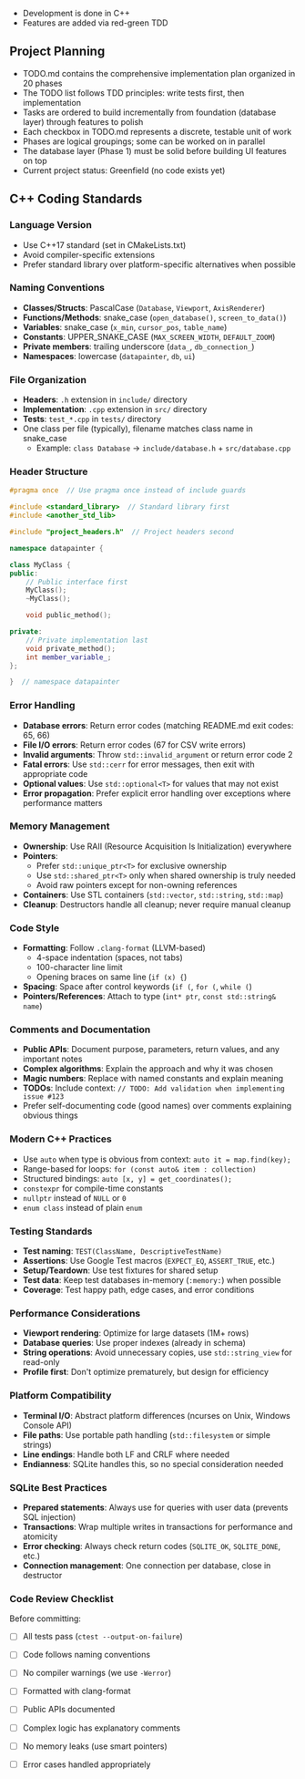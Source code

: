 - Development is done in C++
- Features are added via red-green TDD

## Project Planning

- TODO.md contains the comprehensive implementation plan organized in 20 phases
- The TODO list follows TDD principles: write tests first, then implementation
- Tasks are ordered to build incrementally from foundation (database layer) through features to polish
- Each checkbox in TODO.md represents a discrete, testable unit of work
- Phases are logical groupings; some can be worked on in parallel
- The database layer (Phase 1) must be solid before building UI features on top
- Current project status: Greenfield (no code exists yet)

## C++ Coding Standards

### Language Version
- Use C++17 standard (set in CMakeLists.txt)
- Avoid compiler-specific extensions
- Prefer standard library over platform-specific alternatives when possible

### Naming Conventions
- **Classes/Structs**: PascalCase (`Database`, `Viewport`, `AxisRenderer`)
- **Functions/Methods**: snake_case (`open_database()`, `screen_to_data()`)
- **Variables**: snake_case (`x_min`, `cursor_pos`, `table_name`)
- **Constants**: UPPER_SNAKE_CASE (`MAX_SCREEN_WIDTH`, `DEFAULT_ZOOM`)
- **Private members**: trailing underscore (`data_`, `db_connection_`)
- **Namespaces**: lowercase (`datapainter`, `db`, `ui`)

### File Organization
- **Headers**: `.h` extension in `include/` directory
- **Implementation**: `.cpp` extension in `src/` directory
- **Tests**: `test_*.cpp` in `tests/` directory
- One class per file (typically), filename matches class name in snake_case
  - Example: `class Database` → `include/database.h` + `src/database.cpp`

### Header Structure
```cpp
#pragma once  // Use pragma once instead of include guards

#include <standard_library>  // Standard library first
#include <another_std_lib>

#include "project_headers.h"  // Project headers second

namespace datapainter {

class MyClass {
public:
    // Public interface first
    MyClass();
    ~MyClass();

    void public_method();

private:
    // Private implementation last
    void private_method();
    int member_variable_;
};

}  // namespace datapainter
```

### Error Handling
- **Database errors**: Return error codes (matching README.md exit codes: 65, 66)
- **File I/O errors**: Return error codes (67 for CSV write errors)
- **Invalid arguments**: Throw `std::invalid_argument` or return error code 2
- **Fatal errors**: Use `std::cerr` for error messages, then exit with appropriate code
- **Optional values**: Use `std::optional<T>` for values that may not exist
- **Error propagation**: Prefer explicit error handling over exceptions where performance matters

### Memory Management
- **Ownership**: Use RAII (Resource Acquisition Is Initialization) everywhere
- **Pointers**:
  - Prefer `std::unique_ptr<T>` for exclusive ownership
  - Use `std::shared_ptr<T>` only when shared ownership is truly needed
  - Avoid raw pointers except for non-owning references
- **Containers**: Use STL containers (`std::vector`, `std::string`, `std::map`)
- **Cleanup**: Destructors handle all cleanup; never require manual cleanup

### Code Style
- **Formatting**: Follow `.clang-format` (LLVM-based)
  - 4-space indentation (spaces, not tabs)
  - 100-character line limit
  - Opening braces on same line (`if (x) {`)
- **Spacing**: Space after control keywords (`if (`, `for (`, `while (`)
- **Pointers/References**: Attach to type (`int* ptr`, `const std::string& name`)

### Comments and Documentation
- **Public APIs**: Document purpose, parameters, return values, and any important notes
- **Complex algorithms**: Explain the approach and why it was chosen
- **Magic numbers**: Replace with named constants and explain meaning
- **TODOs**: Include context: `// TODO: Add validation when implementing issue #123`
- Prefer self-documenting code (good names) over comments explaining obvious things

### Modern C++ Practices
- Use `auto` when type is obvious from context: `auto it = map.find(key);`
- Range-based for loops: `for (const auto& item : collection)`
- Structured bindings: `auto [x, y] = get_coordinates();`
- `constexpr` for compile-time constants
- `nullptr` instead of `NULL` or `0`
- `enum class` instead of plain `enum`

### Testing Standards
- **Test naming**: `TEST(ClassName, DescriptiveTestName)`
- **Assertions**: Use Google Test macros (`EXPECT_EQ`, `ASSERT_TRUE`, etc.)
- **Setup/Teardown**: Use test fixtures for shared setup
- **Test data**: Keep test databases in-memory (`:memory:`) when possible
- **Coverage**: Test happy path, edge cases, and error conditions

### Performance Considerations
- **Viewport rendering**: Optimize for large datasets (1M+ rows)
- **Database queries**: Use proper indexes (already in schema)
- **String operations**: Avoid unnecessary copies, use `std::string_view` for read-only
- **Profile first**: Don't optimize prematurely, but design for efficiency

### Platform Compatibility
- **Terminal I/O**: Abstract platform differences (ncurses on Unix, Windows Console API)
- **File paths**: Use portable path handling (`std::filesystem` or simple strings)
- **Line endings**: Handle both LF and CRLF where needed
- **Endianness**: SQLite handles this, so no special consideration needed

### SQLite Best Practices
- **Prepared statements**: Always use for queries with user data (prevents SQL injection)
- **Transactions**: Wrap multiple writes in transactions for performance and atomicity
- **Error checking**: Always check return codes (`SQLITE_OK`, `SQLITE_DONE`, etc.)
- **Connection management**: One connection per database, close in destructor

### Code Review Checklist
Before committing:
- [ ] All tests pass (`ctest --output-on-failure`)
- [ ] Code follows naming conventions
- [ ] No compiler warnings (we use `-Werror`)
- [ ] Formatted with clang-format
- [ ] Public APIs documented
- [ ] Complex logic has explanatory comments
- [ ] No memory leaks (use smart pointers)
- [ ] Error cases handled appropriately

